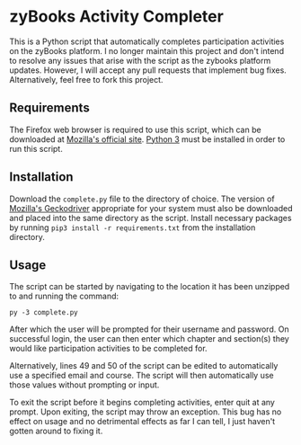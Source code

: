 # zyBooks Activity Completer
This is a Python script that automatically completes participation activities on the zyBooks platform. I no longer maintain this project and don't intend to resolve any issues that arise with the script as the zybooks platform updates. However, I will accept any pull requests that implement bug fixes. Alternatively, feel free to fork this project.

## Requirements
The Firefox web browser is required to use this script, which can be downloaded at [Mozilla's official site](https://www.mozilla.org/en-US/firefox/new/). [Python 3](https://www.python.org/downloads/) must be installed in order to run this script.

## Installation
Download the `complete.py` file to the directory of choice. The version of [Mozilla's Geckodriver](https://github.com/mozilla/geckodriver/releases) appropriate for your system must also be downloaded and placed into the same directory as the script. Install necessary packages by running `pip3 install -r requirements.txt` from the installation directory.

## Usage
The script can be started by navigating to the location it has been unzipped to and running the command:
```
py -3 complete.py
```
After which the user will be prompted for their username and password.
On successful login, the user can then enter which chapter and section(s) they would like participation activities to be completed for.

Alternatively, lines 49 and 50 of the script can be edited to automatically use a specified email and course.
The script will then automatically use those values without prompting or input.

To exit the script before it begins completing activities, enter quit at any prompt.
Upon exiting, the script may throw an exception. This bug has no effect on usage and no detrimental effects as far I can tell, I just haven't gotten around to fixing it.
